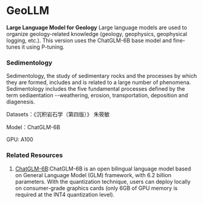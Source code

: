# GeoLLM
**Large Language Model for Geology**
Large language models are used to organize geology-related knowledge (geology, geophysics, geophysical logging, etc.). This version uses the ChatGLM-6B base model and fine-tunes it using P-tuning.

### Sedimentology

Sedimentology, the study of sedimentary rocks and the processes by which they are formed, includes and is related to a large number of phenomena. Sedimentology includes the five fundamental processes defined by the term sediaentation --weathering, erosion, transportation, deposition and diagenesis.

Datasets：《沉积岩石学（第四版）》 朱筱敏

Model：ChatGLM-6B

GPU: A100

### Related Resources
1. [ChatGLM-6B](https://github.com/THUDM/ChatGLM-6B/tree/main):ChatGLM-6B is an open bilingual language model based on General Language Model (GLM) framework, with 6.2 billion parameters. With the quantization technique, users can deploy locally on consumer-grade graphics cards (only 6GB of GPU memory is required at the INT4 quantization level).
